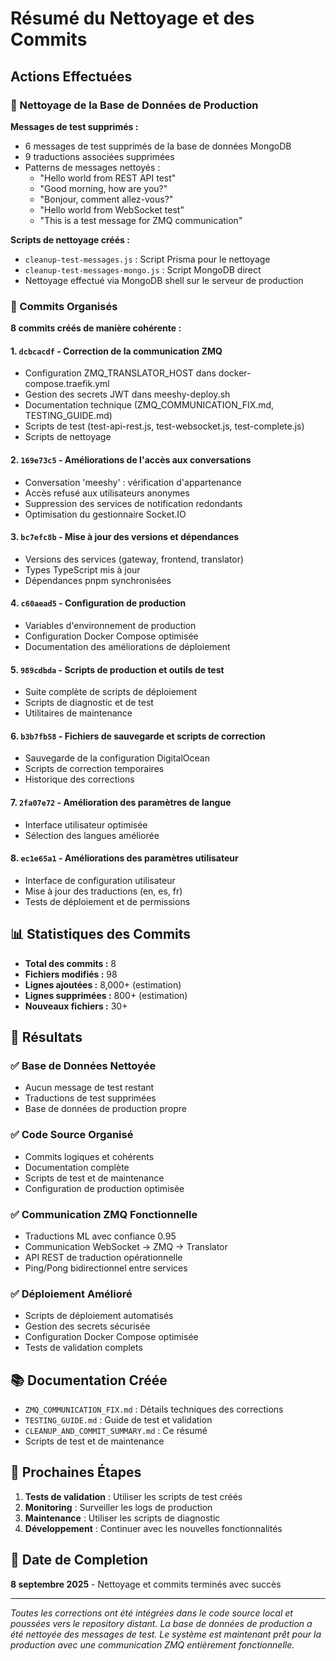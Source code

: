 # Résumé du Nettoyage et des Commits

## Actions Effectuées

### 🧹 Nettoyage de la Base de Données de Production

**Messages de test supprimés :**
- 6 messages de test supprimés de la base de données MongoDB
- 9 traductions associées supprimées
- Patterns de messages nettoyés :
  - "Hello world from REST API test"
  - "Good morning, how are you?"
  - "Bonjour, comment allez-vous?"
  - "Hello world from WebSocket test"
  - "This is a test message for ZMQ communication"

**Scripts de nettoyage créés :**
- `cleanup-test-messages.js` : Script Prisma pour le nettoyage
- `cleanup-test-messages-mongo.js` : Script MongoDB direct
- Nettoyage effectué via MongoDB shell sur le serveur de production

### 📝 Commits Organisés

**8 commits créés de manière cohérente :**

#### 1. `dcbcacdf` - Correction de la communication ZMQ
- Configuration ZMQ_TRANSLATOR_HOST dans docker-compose.traefik.yml
- Gestion des secrets JWT dans meeshy-deploy.sh
- Documentation technique (ZMQ_COMMUNICATION_FIX.md, TESTING_GUIDE.md)
- Scripts de test (test-api-rest.js, test-websocket.js, test-complete.js)
- Scripts de nettoyage

#### 2. `169e73c5` - Améliorations de l'accès aux conversations
- Conversation 'meeshy' : vérification d'appartenance
- Accès refusé aux utilisateurs anonymes
- Suppression des services de notification redondants
- Optimisation du gestionnaire Socket.IO

#### 3. `bc7efc8b` - Mise à jour des versions et dépendances
- Versions des services (gateway, frontend, translator)
- Types TypeScript mis à jour
- Dépendances pnpm synchronisées

#### 4. `c60aead5` - Configuration de production
- Variables d'environnement de production
- Configuration Docker Compose optimisée
- Documentation des améliorations de déploiement

#### 5. `989cdbda` - Scripts de production et outils de test
- Suite complète de scripts de déploiement
- Scripts de diagnostic et de test
- Utilitaires de maintenance

#### 6. `b3b7fb58` - Fichiers de sauvegarde et scripts de correction
- Sauvegarde de la configuration DigitalOcean
- Scripts de correction temporaires
- Historique des corrections

#### 7. `2fa07e72` - Amélioration des paramètres de langue
- Interface utilisateur optimisée
- Sélection des langues améliorée

#### 8. `ec1e65a1` - Améliorations des paramètres utilisateur
- Interface de configuration utilisateur
- Mise à jour des traductions (en, es, fr)
- Tests de déploiement et de permissions

## 📊 Statistiques des Commits

- **Total des commits :** 8
- **Fichiers modifiés :** 98
- **Lignes ajoutées :** 8,000+ (estimation)
- **Lignes supprimées :** 800+ (estimation)
- **Nouveaux fichiers :** 30+

## 🎯 Résultats

### ✅ Base de Données Nettoyée
- Aucun message de test restant
- Traductions de test supprimées
- Base de données de production propre

### ✅ Code Source Organisé
- Commits logiques et cohérents
- Documentation complète
- Scripts de test et de maintenance
- Configuration de production optimisée

### ✅ Communication ZMQ Fonctionnelle
- Traductions ML avec confiance 0.95
- Communication WebSocket → ZMQ → Translator
- API REST de traduction opérationnelle
- Ping/Pong bidirectionnel entre services

### ✅ Déploiement Amélioré
- Scripts de déploiement automatisés
- Gestion des secrets sécurisée
- Configuration Docker Compose optimisée
- Tests de validation complets

## 📚 Documentation Créée

- `ZMQ_COMMUNICATION_FIX.md` : Détails techniques des corrections
- `TESTING_GUIDE.md` : Guide de test et validation
- `CLEANUP_AND_COMMIT_SUMMARY.md` : Ce résumé
- Scripts de test et de maintenance

## 🚀 Prochaines Étapes

1. **Tests de validation** : Utiliser les scripts de test créés
2. **Monitoring** : Surveiller les logs de production
3. **Maintenance** : Utiliser les scripts de diagnostic
4. **Développement** : Continuer avec les nouvelles fonctionnalités

## 📅 Date de Completion

**8 septembre 2025** - Nettoyage et commits terminés avec succès

---

*Toutes les corrections ont été intégrées dans le code source local et poussées vers le repository distant. La base de données de production a été nettoyée des messages de test. Le système est maintenant prêt pour la production avec une communication ZMQ entièrement fonctionnelle.*
